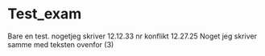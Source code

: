 # Test_exam
Bare en test.
nogetjeg skriver 12.12.33 nr konflikt 12.27.25
Noget jeg skriver samme med teksten ovenfor (3)
